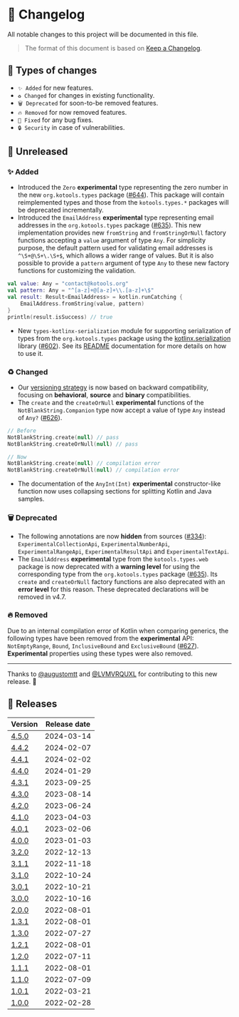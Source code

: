 # 🔄 Changelog

All notable changes to this project will be documented in this file.

> The format of this document is based on
> [Keep a Changelog](https://keepachangelog.com/en/1.1.0).

## 🤔 Types of changes

- `✨ Added` for new features.
- `♻️ Changed` for changes in existing functionality.
- `🗑️ Deprecated` for soon-to-be removed features.
- `🔥 Removed` for now removed features.
- `🐛 Fixed` for any bug fixes.
- `🔒 Security` in case of vulnerabilities.

## 🚧 Unreleased

### ✨ Added

- Introduced the `Zero` **experimental** type representing the zero number in
  the new `org.kotools.types` package ([#644]).
  This package will contain reimplemented types and those from the
  `kotools.types.*` packages will be deprecated incrementally.
- Introduced the `EmailAddress` **experimental** type representing email
  addresses in the `org.kotools.types` package ([#635]).
  This new implementation provides new `fromString` and `fromStringOrNull`
  factory functions accepting a `value` argument of type `Any`.
  For simplicity purpose, the default pattern used for validating email
  addresses is `^\S+@\S+\.\S+$`, which allows a wider range of values.
  But it is also possible to provide a `pattern` argument of type `Any` to these
  new factory functions for customizing the validation.

```kotlin
val value: Any = "contact@kotools.org"
val pattern: Any = "^[a-z]+@[a-z]+\\.[a-z]+\$"
val result: Result<EmailAddress> = kotlin.runCatching {
    EmailAddress.fromString(value, pattern)
}
println(result.isSuccess) // true
```

- New `types-kotlinx-serialization` module for supporting serialization of types
  from the `org.kotools.types` package using the [kotlinx.serialization] library
  ([#602]). See its [README](subprojects/kotlinx-serialization/README.md)
  documentation for more details on how to use it.

### ♻️ Changed

- Our [versioning strategy](documentation/versioning-strategy.md) is now based
  on backward compatibility, focusing on **behavioral**, **source** and
  **binary** compatibilities.
- The `create` and the `createOrNull` **experimental** functions of the
  `NotBlankString.Companion` type now accept a value of type `Any` instead of
  `Any?` ([#626]).

```kotlin
// Before
NotBlankString.create(null) // pass
NotBlankString.createOrNull(null) // pass

// Now
NotBlankString.create(null) // compilation error
NotBlankString.createOrNull(null) // compilation error
```

- The documentation of the `AnyInt(Int)` **experimental** constructor-like
  function now uses collapsing sections for splitting Kotlin and Java samples.

### 🗑️ Deprecated

- The following annotations are now **hidden** from sources ([#334]):
  `ExperimentalCollectionApi`, `ExperimentalNumberApi`, `ExperimentalRangeApi`,
  `ExperimentalResultApi` and `ExperimentalTextApi`.
- The `EmailAddress` **experimental** type from the `kotools.types.web` package
  is now deprecated with a **warning level** for using the corresponding type
  from the `org.kotools.types` package ([#635]).
  Its `create` and `createOrNull` factory functions are also deprecated with an
  **error level** for this reason.
  These deprecated declarations will be removed in v4.7.

### 🔥 Removed

Due to an internal compilation error of Kotlin when comparing generics, the
following types have been removed from the **experimental** API:
`NotEmptyRange`, `Bound`, `InclusiveBound` and `ExclusiveBound` ([#627]).
**Experimental** properties using these types were also removed.

---

Thanks to [@augustomtt] and [@LVMVRQUXL] for contributing to this new release.
🙏

[@augustomtt]: https://github.com/augustomtt
[@LVMVRQUXL]: https://github.com/LVMVRQUXL
[#334]: https://github.com/kotools/types/issues/334
[#602]: https://github.com/kotools/types/issues/602
[#626]: https://github.com/kotools/types/pull/626
[#627]: https://github.com/kotools/types/pull/627
[#635]: https://github.com/kotools/types/issues/635
[#644]: https://github.com/kotools/types/issues/644
[kotlinx.serialization]: https://github.com/Kotlin/kotlinx.serialization

## 🔖 Releases

| Version | Release date |
|---------|--------------|
| [4.5.0] | 2024-03-14   |
| [4.4.2] | 2024-02-07   |
| [4.4.1] | 2024-02-02   |
| [4.4.0] | 2024-01-29   |
| [4.3.1] | 2023-09-25   |
| [4.3.0] | 2023-08-14   |
| [4.2.0] | 2023-06-24   |
| [4.1.0] | 2023-04-03   |
| [4.0.1] | 2023-02-06   |
| [4.0.0] | 2023-01-03   |
| [3.2.0] | 2022-12-13   |
| [3.1.1] | 2022-11-18   |
| [3.1.0] | 2022-10-24   |
| [3.0.1] | 2022-10-21   |
| [3.0.0] | 2022-10-16   |
| [2.0.0] | 2022-08-01   |
| [1.3.1] | 2022-08-01   |
| [1.3.0] | 2022-07-27   |
| [1.2.1] | 2022-08-01   |
| [1.2.0] | 2022-07-11   |
| [1.1.1] | 2022-08-01   |
| [1.1.0] | 2022-07-09   |
| [1.0.1] | 2022-03-21   |
| [1.0.0] | 2022-02-28   |

[4.5.0]: https://github.com/kotools/types/releases/tag/4.5.0
[4.4.2]: https://github.com/kotools/types/releases/tag/4.4.2
[4.4.1]: https://github.com/kotools/types/releases/tag/4.4.1
[4.4.0]: https://github.com/kotools/types/releases/tag/4.4.0
[4.3.1]: https://github.com/kotools/types/releases/tag/4.3.1
[4.3.0]: https://github.com/kotools/types/releases/tag/4.3.0
[4.2.0]: https://github.com/kotools/types/releases/tag/4.2.0
[4.1.0]: https://github.com/kotools/types/releases/tag/4.1.0
[4.0.1]: https://github.com/kotools/types/releases/tag/4.0.1
[4.0.0]: https://github.com/kotools/types/releases/tag/4.0.0
[3.2.0]: https://github.com/kotools/libraries/releases/tag/types-v3.2.0
[3.1.1]: https://github.com/kotools/libraries/releases/tag/types-v3.1.1
[3.1.0]: https://github.com/kotools/types-legacy/releases/tag/v3.1.0
[3.0.1]: https://github.com/kotools/types-legacy/releases/tag/v3.0.1
[3.0.0]: https://github.com/kotools/types-legacy/releases/tag/v3.0.0
[2.0.0]: https://github.com/kotools/types-legacy/releases/tag/v2.0.0
[1.3.1]: https://github.com/kotools/types-legacy/releases/tag/v1.3.1
[1.3.0]: https://github.com/kotools/types-legacy/releases/tag/v1.3.0
[1.2.1]: https://github.com/kotools/types-legacy/releases/tag/v1.2.1
[1.2.0]: https://github.com/kotools/types-legacy/releases/tag/v1.2.0
[1.1.1]: https://github.com/kotools/types-legacy/releases/tag/v1.1.1
[1.1.0]: https://github.com/kotools/types-legacy/releases/tag/v1.1.0
[1.0.1]: https://github.com/kotools/types-legacy/releases/tag/v1.0.1
[1.0.0]: https://github.com/kotools/types-legacy/releases/tag/v1.0.0

